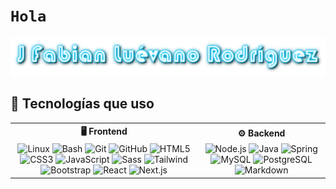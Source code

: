 <h1><code>H</code><code>o</code><code>l</code><code>a</code></h1>

![alt text](cooltext481293999857655.png)

## 🚀 Tecnologías que uso

<table>
  <tr>
    <th align="center">🖥️ Frontend</th>
    <th align="center">⚙️ Backend</th>
  </tr>
  <tr>
    <td align="center">
      <img src="https://cdn.jsdelivr.net/gh/devicons/devicon/icons/linux/linux-original.svg" width="40" alt="Linux"/>
      <img src="https://cdn.jsdelivr.net/gh/devicons/devicon/icons/bash/bash-original.svg" width="40" alt="Bash"/>
      <img src="https://cdn.jsdelivr.net/gh/devicons/devicon/icons/git/git-original.svg" width="40" alt="Git"/>
      <img src="https://cdn.jsdelivr.net/gh/devicons/devicon/icons/github/github-original.svg" width="40" alt="GitHub"/>
      <img src="https://cdn.jsdelivr.net/gh/devicons/devicon/icons/html5/html5-original.svg" width="40" alt="HTML5"/>
      <img src="https://cdn.jsdelivr.net/gh/devicons/devicon/icons/css3/css3-original.svg" width="40" alt="CSS3"/>
      <img src="https://cdn.jsdelivr.net/gh/devicons/devicon/icons/javascript/javascript-original.svg" width="40" alt="JavaScript"/>
      <img src="https://cdn.jsdelivr.net/gh/devicons/devicon/icons/sass/sass-original.svg" width="40" alt="Sass"/>
      <img src="https://cdn.jsdelivr.net/gh/devicons/devicon/icons/tailwindcss/tailwindcss-plain.svg" width="40" alt="Tailwind"/>
      <img src="https://cdn.jsdelivr.net/gh/devicons/devicon/icons/bootstrap/bootstrap-original.svg" width="40" alt="Bootstrap"/>
      <img src="https://cdn.jsdelivr.net/gh/devicons/devicon/icons/react/react-original.svg" width="40" alt="React"/>
      <img src="https://cdn.jsdelivr.net/gh/devicons/devicon/icons/nextjs/nextjs-original.svg" width="40" alt="Next.js"/>
    </td>
    <td align="center">
      <img src="https://cdn.jsdelivr.net/gh/devicons/devicon/icons/nodejs/nodejs-original.svg" width="40" alt="Node.js"/>
      <img src="https://cdn.jsdelivr.net/gh/devicons/devicon/icons/java/java-original.svg" width="40" alt="Java"/>
      <img src="https://cdn.jsdelivr.net/gh/devicons/devicon/icons/spring/spring-original.svg" width="40" alt="Spring"/>
      <img src="https://cdn.jsdelivr.net/gh/devicons/devicon/icons/mysql/mysql-original.svg" width="40" alt="MySQL"/>
      <img src="https://cdn.jsdelivr.net/gh/devicons/devicon/icons/postgresql/postgresql-original.svg" width="40" alt="PostgreSQL"/>
      <img src="https://cdn.jsdelivr.net/gh/devicons/devicon/icons/markdown/markdown-original.svg" width="40" alt="Markdown"/>
    </td>
  </tr>
</table>
